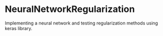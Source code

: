 # NeuralNetworkRegularization

Implementing a neural network and testing regularization methods using keras library.
